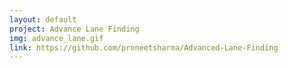 ```yaml
---
layout: default
project: Advance Lane Finding
img: advance_lane.gif
link: https://github.com/proneetsharma/Advanced-Lane-Finding
---
```

